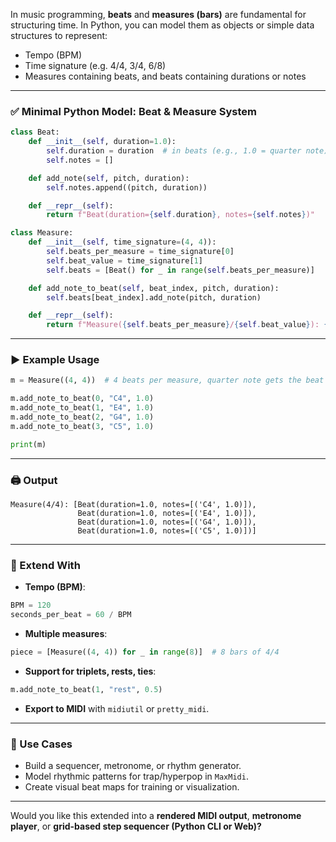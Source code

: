 In music programming, **beats** and **measures (bars)** are fundamental for structuring time. In Python, you can model them as objects or simple data structures to represent:

- Tempo (BPM)
- Time signature (e.g. 4/4, 3/4, 6/8)
- Measures containing beats, and beats containing durations or notes

---

### ✅ Minimal Python Model: Beat & Measure System

```python
class Beat:
    def __init__(self, duration=1.0):
        self.duration = duration  # in beats (e.g., 1.0 = quarter note)
        self.notes = []

    def add_note(self, pitch, duration):
        self.notes.append((pitch, duration))

    def __repr__(self):
        return f"Beat(duration={self.duration}, notes={self.notes})"

class Measure:
    def __init__(self, time_signature=(4, 4)):
        self.beats_per_measure = time_signature[0]
        self.beat_value = time_signature[1]
        self.beats = [Beat() for _ in range(self.beats_per_measure)]

    def add_note_to_beat(self, beat_index, pitch, duration):
        self.beats[beat_index].add_note(pitch, duration)

    def __repr__(self):
        return f"Measure({self.beats_per_measure}/{self.beat_value}): {self.beats}"
```

---

### ▶️ Example Usage

```python
m = Measure((4, 4))  # 4 beats per measure, quarter note gets the beat

m.add_note_to_beat(0, "C4", 1.0)
m.add_note_to_beat(1, "E4", 1.0)
m.add_note_to_beat(2, "G4", 1.0)
m.add_note_to_beat(3, "C5", 1.0)

print(m)
```

---

### 🖨️ Output

```
Measure(4/4): [Beat(duration=1.0, notes=[('C4', 1.0)]), 
               Beat(duration=1.0, notes=[('E4', 1.0)]), 
               Beat(duration=1.0, notes=[('G4', 1.0)]), 
               Beat(duration=1.0, notes=[('C5', 1.0)])]
```

---

### 🧠 Extend With

- **Tempo (BPM)**:
```python
BPM = 120
seconds_per_beat = 60 / BPM
```

- **Multiple measures**:
```python
piece = [Measure((4, 4)) for _ in range(8)]  # 8 bars of 4/4
```

- **Support for triplets, rests, ties**:
```python
m.add_note_to_beat(1, "rest", 0.5)
```

- **Export to MIDI** with `midiutil` or `pretty_midi`.

---

### 🎯 Use Cases

- Build a sequencer, metronome, or rhythm generator.
- Model rhythmic patterns for trap/hyperpop in `MaxMidi`.
- Create visual beat maps for training or visualization.

---

Would you like this extended into a **rendered MIDI output**, **metronome player**, or **grid-based step sequencer (Python CLI or Web)?**
